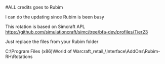 #ALL credits goes to Rubim

I can do the updating since Rubim is been busy





This rotation is based on Simcraft APL https://github.com/simulationcraft/simc/tree/bfa-dev/profiles/Tier23














Just replace the files from your Rubim folder 










C:\Program Files (x86)\World of Warcraft\_retail_\Interface\AddOns\Rubim-RH\Rotations
